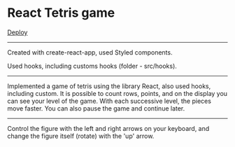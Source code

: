 # React Tetris game

[Deploy](https://olgakitova.github.io/tetris/)

---
Created with create-react-app, used Styled components.

Used hooks, including customs hooks (folder - src/hooks).

---

Implemented a game of tetris using the library React, also used hooks, including custom. 
It is possible to count rows, points, and on the display you can see your level of the game. 
With each successive level, the pieces move faster. You can also pause the game and continue later.

---
Control the figure with the left and right arrows on your keyboard, and change the figure itself (rotate) with the 'up' arrow.
